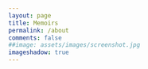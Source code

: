 ```yaml
---
layout: page
title: Memoirs
permalink: /about
comments: false
##image: assets/images/screenshot.jpg
imageshadow: true
---
```




